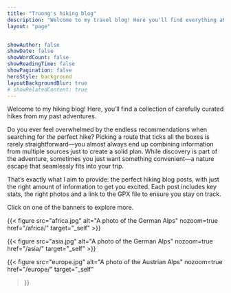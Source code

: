 ```yaml
---
title: "Truong's hiking blog"
description: "Welcome to my travel blog! Here you'll find everything about my favourite destinations and hikes around the world."
layout: "page"


showAuthor: false
showDate: false
showWordCount: false
showReadingTime: false
showPagination: false
heroStyle: background
layoutBackgroundBlur: true
# showRelatedContent: true
---
```

Welcome to my hiking blog! Here, you’ll find a collection of carefully curated hikes from my past adventures.

Do you ever feel overwhelmed by the endless recommendations when searching for *the* perfect hike? Picking a route that ticks all the boxes is rarely straightforward—you almost always end up combining information from multiple sources just to create a solid plan. While discovery is part of the adventure, sometimes you just want something convenient—a nature escape that seamlessly fits into your trip.

That’s exactly what I aim to provide: the perfect hiking blog posts, with just the right amount of information to get you excited. Each post includes key stats, the right photos and a link to the GPX file to ensure you stay on track. 

Click on one of the banners to explore more.
 

{{< figure
    src="africa.jpg"
    alt="A photo of the German Alps"
    nozoom=true
    href="/africa/"
    target="_self"
    >}}


{{< figure
    src="asia.jpg"
    alt="A photo of the German Alps"
    nozoom=true
    href="/asia/"
    target="_self"
    >}}



{{< figure
src="europe.jpg"
alt="A photo of the Austrian Alps"
nozoom=true
href="/europe/"
target="_self"
>}}